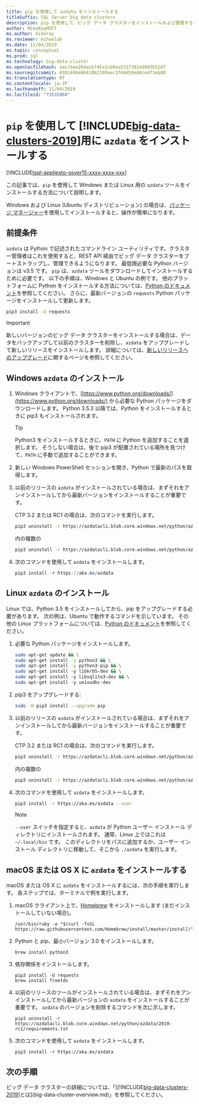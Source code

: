 ```yaml
---
title: pip を使用して azdata をインストールする
titleSuffix: SQL Server big data clusters
description: pip を使用して、ビッグ データ クラスターをインストールおよび管理するための azdata ツールをインストールする方法について説明します。
author: MikeRayMSFT
ms.author: mikeray
ms.reviewer: mihaelab
ms.date: 11/04/2019
ms.topic: conceptual
ms.prod: sql
ms.technology: big-data-cluster
ms.openlocfilehash: aaccbae2b4acb745e2cb9ea531f382e0903b528f
ms.sourcegitcommit: 830149bdd6419b2299aec3f60d59e80ce4f3eb80
ms.translationtype: HT
ms.contentlocale: ja-JP
ms.lasthandoff: 11/04/2019
ms.locfileid: "73532060"
---
```

# <a name="install-azdata-for-includebig-data-clusters-2019includesssbigdataclusters-ss-novermd-using-pip"></a>`pip` を使用して [!INCLUDE[big-data-clusters-2019](../includes/ssbigdataclusters-ss-nover.md)]用に `azdata` をインストールする

[!INCLUDE[tsql-appliesto-ssver15-xxxx-xxxx-xxx](../includes/tsql-appliesto-ssver15-xxxx-xxxx-xxx.md)]

この記事では、`pip` を使用して Windows または Linux 用の `azdata` ツールをインストールする方法について説明します。

Windows および Linux (Ubuntu ディストリビューション) の場合は、[パッケージ マネージャー](./deploy-install-azdata-installer.md)を使用してインストールすると、操作が簡単になります。

## <a id="prerequisites"></a> 前提条件

`azdata` は Python で記述されたコマンドライン ユーティリティです。クラスター管理者はこれを使用すると、REST API 経由でビッグ データ クラスターをブートストラップし、管理できるようになります。 最低限必要な Python バージョンは v3.5 です。 `pip` は、`azdata` ツールをダウンロードしてインストールするために必要です。 以下の手順は、Windows と Ubuntu の例です。 他のプラットフォームに Python をインストールする方法については、[Python のドキュメント](https://wiki.python.org/moin/BeginnersGuide/Download)を参照してください。
さらに、最新バージョンの `requests` Python パッケージをインストールして更新します。

```bash
pip3 install -U requests
```

> [!IMPORTANT]
> 新しいバージョンのビッグ データ クラスターをインストールする場合は、データをバックアップして以前のクラスターを削除し、`azdata` をアップグレードして新しいリリースをインストールします。 詳細については、[新しいリリースへのアップグレード](deployment-upgrade.md)に関するページを参照してください。

## <a id="windows"></a> Windows `azdata` のインストール

1. Windows クライアントで、[https://www.python.org/downloads/](https://www.python.org/downloads/) から必要な Python パッケージをダウンロードします。 Python 3.5.3 以降では、Python をインストールするときに pip3 もインストールされます。 

   > [!TIP] 
   > Python3 をインストールするときに、`PATH` に Python を追加することを選択します。 そうしない場合は、後で pip3 が配置されている場所を見つけて、`PATH` に手動で追加することができます。

1. 新しい Windows PowerShell セッションを開き、Python で最新のパスを取得します。

1. 以前のリリースの `azdata` がインストールされている場合は、まずそれをアンインストールしてから最新バージョンをインストールすることが重要です。

   CTP 3.2 または RC1 の場合は、次のコマンドを実行します。

   ```bash
   pip3 uninstall -r https://azdatacli.blob.core.windows.net/python/azdata/2019-ctp3.2/requirements.txt
   ```
   内の複数の
   ```bash
   pip3 uninstall -r https://azdatacli.blob.core.windows.net/python/azdata/2019-rc1/requirements.txt
   ```

1. 次のコマンドを使用して `azdata` をインストールします。

   ```powershell
   pip3 install -r https://aka.ms/azdata
   ```

## <a id="linux"></a> Linux `azdata` のインストール

Linux では、Python 3.5 をインストールしてから、pip をアップグレードする必要があります。 次の例は、Ubuntu で動作するコマンドを示しています。 その他の Linux プラットフォームについては、[Python のドキュメント](https://wiki.python.org/moin/BeginnersGuide/Download)を参照してください。

1. 必要な Python パッケージをインストールします。

   ```bash
   sudo apt-get update && \
   sudo apt-get install -y python3 && \
   sudo apt-get install -y python3-pip && \
   sudo apt-get install -y libkrb5-dev && \
   sudo apt-get install -y libsqlite3-dev && \
   sudo apt-get install -y unixodbc-dev
   ```

1. pip3 をアップグレードする:

   ```bash
   sudo -H pip3 install --upgrade pip
   ```

1. 以前のリリースの `azdata` がインストールされている場合は、まずそれをアンインストールしてから最新バージョンをインストールすることが重要です。

   CTP 3.2 または RC1 の場合は、次のコマンドを実行します。

   ```bash
   pip3 uninstall -r https://azdatacli.blob.core.windows.net/python/azdata/2019-ctp3.2/requirements.txt
   ```
   内の複数の
   ```bash
   pip3 uninstall -r https://azdatacli.blob.core.windows.net/python/azdata/2019-rc1/requirements.txt
   ```

1. 次のコマンドを使用して `azdata` をインストールします。

   ```bash
   pip3 install -r https://aka.ms/azdata --user
   ```

   > [!NOTE]
   > `--user` スイッチを指定すると、`azdata` が Python ユーザー インストール ディレクトリにインストールされます。 通常、Linux 上ではこれは `~/.local/bin` です。 このディレクトリをパスに追加するか、ユーザー インストール ディレクトリに移動して、そこから `./azdata` を実行します。

## <a id="macOSX"></a> macOS または OS X に `azdata` をインストールする

macOS または OS X に `azdata` をインストールするには、次の手順を実行します。 各ステップでは、ターミナルで例を実行します。

1. macOS クライアント上で、[Homebrew](https://brew.sh) をインストールします (まだインストールしていない場合)。

   ```
   /usr/bin/ruby -e "$(curl -fsSL https://raw.githubusercontent.com/Homebrew/install/master/install)"
   ```

1. Python と pip、最小バージョン 3.0 をインストールします。

   ```
   brew install python3
   ```

1. 依存関係をインストールします。

   ```
   pip3 install -U requests
   brew install freetds
   ```

1. 以前のリリースのツールがインストールされている場合は、まずそれをアンインストールしてから最新バージョンの `azdata` をインストールすることが重要です。 `azdata` のバージョンを削除するコマンドを次に示します。

   ```
   pip3 uninstall -r https://azdatacli.blob.core.windows.net/python/azdata/2019-rc1/requirements.txt
   ```

1. 次のコマンドを使用して `azdata` をインストールします。

   ```
   pip3 install -r https://aka.ms/azdata
   ```

## <a name="next-steps"></a>次の手順

ビッグ データ クラスターの詳細については、「[[!INCLUDE[big-data-clusters-2019](../includes/ssbigdataclusters-ver15.md)]とは](big-data-cluster-overview.md)」を参照してください。
